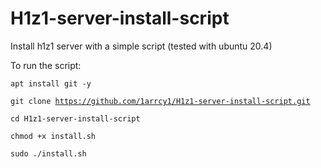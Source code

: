 <h1 dir="auto">H1z1-server-install-script</h1><p dir="auto">Install h1z1 server with a simple script (tested with ubuntu 20.4)</p><p dir="auto">To run the script:</p><p dir="auto"><code>apt install git -y</code></p><p dir="auto"><code>git clone <a href="https://github.com/1arrcy1/H1z1-server-install-script.git">https://github.com/1arrcy1/H1z1-server-install-script.git</a></code> </p><p dir="auto"><code>cd H1z1-server-install-script</code> </p><p dir="auto"><code>chmod +x install.sh</code> </p><p dir="auto"><code>sudo ./install.sh</code></p>
